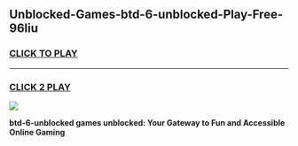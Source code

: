 
## Unblocked-Games-btd-6-unblocked-Play-Free-96liu
<h3>
<a href="https://premium76.site?title=btd-6-unblocked&ref=23A">CLICK TO PLAY</a></h3>
<hr>

<h3>
<a href="https://premium76.site?title=btd-6-unblocked&ref=23A">CLICK 2 PLAY</a>
  
</h3>

<a href="https://premium76.site?title=btd-6-unblocked&ref=23A"><img src="https://clearcache.store/games.png"></a>


**btd-6-unblocked games unblocked: Your Gateway to Fun and Accessible Online Gaming**

